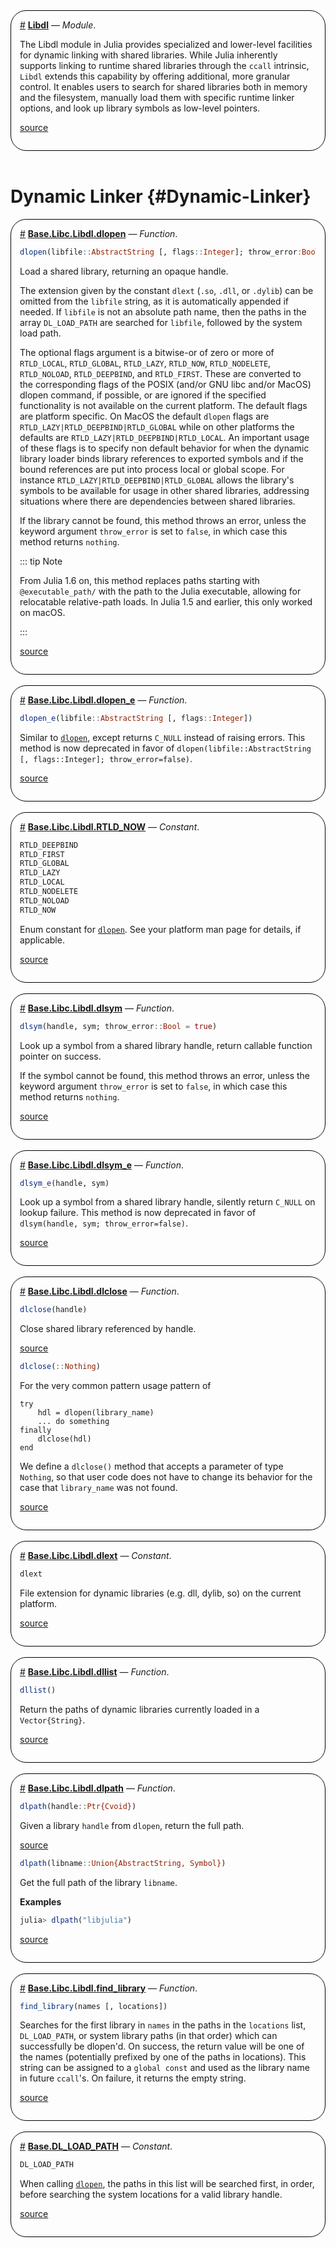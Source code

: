 

<div style='border-width:1px; border-style:solid; border-color:black; padding: 1em; border-radius: 25px;'>
<a id='Libdl' href='#Libdl'>#</a>&nbsp;<b><u>Libdl</u></b> &mdash; <i>Module</i>.




The Libdl module in Julia provides specialized and lower-level facilities for dynamic linking with shared libraries. While Julia inherently supports linking to runtime shared libraries through the `ccall` intrinsic, `Libdl` extends this capability by offering additional, more granular control. It enables users to search for shared libraries both in memory and the filesystem, manually load them with specific runtime linker options, and look up library symbols as low-level pointers.


[source](https://github.com/lazarusA/julia/blob/e162027b054e012a31046f06b22c4befb65eac54/stdlib/Libdl/src/Libdl.jl#L2-L7)

</div>
<br>

# Dynamic Linker {#Dynamic-Linker}
<div style='border-width:1px; border-style:solid; border-color:black; padding: 1em; border-radius: 25px;'>
<a id='Base.Libc.Libdl.dlopen' href='#Base.Libc.Libdl.dlopen'>#</a>&nbsp;<b><u>Base.Libc.Libdl.dlopen</u></b> &mdash; <i>Function</i>.




```julia
dlopen(libfile::AbstractString [, flags::Integer]; throw_error:Bool = true)
```


Load a shared library, returning an opaque handle.

The extension given by the constant `dlext` (`.so`, `.dll`, or `.dylib`) can be omitted from the `libfile` string, as it is automatically appended if needed.   If `libfile` is not an absolute path name, then the paths in the array `DL_LOAD_PATH` are searched for `libfile`, followed by the system load path.

The optional flags argument is a bitwise-or of zero or more of `RTLD_LOCAL`, `RTLD_GLOBAL`, `RTLD_LAZY`, `RTLD_NOW`, `RTLD_NODELETE`, `RTLD_NOLOAD`, `RTLD_DEEPBIND`, and `RTLD_FIRST`. These are converted to the corresponding flags of the POSIX (and/or GNU libc and/or MacOS) dlopen command, if possible, or are ignored if the specified functionality is not available on the current platform. The default flags are platform specific. On MacOS the default `dlopen` flags are `RTLD_LAZY|RTLD_DEEPBIND|RTLD_GLOBAL` while on other platforms the defaults are `RTLD_LAZY|RTLD_DEEPBIND|RTLD_LOCAL`. An important usage of these flags is to specify non default behavior for when the dynamic library loader binds library references to exported symbols and if the bound references are put into process local or global scope. For instance `RTLD_LAZY|RTLD_DEEPBIND|RTLD_GLOBAL` allows the library&#39;s symbols to be available for usage in other shared libraries, addressing situations where there are dependencies between shared libraries.

If the library cannot be found, this method throws an error, unless the keyword argument `throw_error` is set to `false`, in which case this method returns `nothing`.

::: tip Note

From Julia 1.6 on, this method replaces paths starting with `@executable_path/` with  the path to the Julia executable, allowing for relocatable relative-path loads. In  Julia 1.5 and earlier, this only worked on macOS.

:::


[source](https://github.com/JuliaLang/julia/blob/e162027b054e012a31046f06b22c4befb65eac54/base/libdl.jl#L82-L113)

</div>
<br>
<div style='border-width:1px; border-style:solid; border-color:black; padding: 1em; border-radius: 25px;'>
<a id='Base.Libc.Libdl.dlopen_e' href='#Base.Libc.Libdl.dlopen_e'>#</a>&nbsp;<b><u>Base.Libc.Libdl.dlopen_e</u></b> &mdash; <i>Function</i>.




```julia
dlopen_e(libfile::AbstractString [, flags::Integer])
```


Similar to [`dlopen`](/stdlib/Libdl#Base.Libc.Libdl.dlopen), except returns `C_NULL` instead of raising errors. This method is now deprecated in favor of `dlopen(libfile::AbstractString [, flags::Integer]; throw_error=false)`.


[source](https://github.com/JuliaLang/julia/blob/e162027b054e012a31046f06b22c4befb65eac54/base/libdl.jl#L154-L159)

</div>
<br>
<div style='border-width:1px; border-style:solid; border-color:black; padding: 1em; border-radius: 25px;'>
<a id='Base.Libc.Libdl.RTLD_NOW' href='#Base.Libc.Libdl.RTLD_NOW'>#</a>&nbsp;<b><u>Base.Libc.Libdl.RTLD_NOW</u></b> &mdash; <i>Constant</i>.




```julia
RTLD_DEEPBIND
RTLD_FIRST
RTLD_GLOBAL
RTLD_LAZY
RTLD_LOCAL
RTLD_NODELETE
RTLD_NOLOAD
RTLD_NOW
```


Enum constant for [`dlopen`](/stdlib/Libdl#Base.Libc.Libdl.dlopen). See your platform man page for details, if applicable.


[source](https://github.com/JuliaLang/julia/blob/e162027b054e012a31046f06b22c4befb65eac54/base/libdl.jl#L33-L45)

</div>
<br>
<div style='border-width:1px; border-style:solid; border-color:black; padding: 1em; border-radius: 25px;'>
<a id='Base.Libc.Libdl.dlsym' href='#Base.Libc.Libdl.dlsym'>#</a>&nbsp;<b><u>Base.Libc.Libdl.dlsym</u></b> &mdash; <i>Function</i>.




```julia
dlsym(handle, sym; throw_error::Bool = true)
```


Look up a symbol from a shared library handle, return callable function pointer on success.

If the symbol cannot be found, this method throws an error, unless the keyword argument `throw_error` is set to `false`, in which case this method returns `nothing`.


[source](https://github.com/JuliaLang/julia/blob/e162027b054e012a31046f06b22c4befb65eac54/base/libdl.jl#L51-L58)

</div>
<br>
<div style='border-width:1px; border-style:solid; border-color:black; padding: 1em; border-radius: 25px;'>
<a id='Base.Libc.Libdl.dlsym_e' href='#Base.Libc.Libdl.dlsym_e'>#</a>&nbsp;<b><u>Base.Libc.Libdl.dlsym_e</u></b> &mdash; <i>Function</i>.




```julia
dlsym_e(handle, sym)
```


Look up a symbol from a shared library handle, silently return `C_NULL` on lookup failure. This method is now deprecated in favor of `dlsym(handle, sym; throw_error=false)`.


[source](https://github.com/JuliaLang/julia/blob/e162027b054e012a31046f06b22c4befb65eac54/base/libdl.jl#L72-L77)

</div>
<br>
<div style='border-width:1px; border-style:solid; border-color:black; padding: 1em; border-radius: 25px;'>
<a id='Base.Libc.Libdl.dlclose' href='#Base.Libc.Libdl.dlclose'>#</a>&nbsp;<b><u>Base.Libc.Libdl.dlclose</u></b> &mdash; <i>Function</i>.




```julia
dlclose(handle)
```


Close shared library referenced by handle.


[source](https://github.com/JuliaLang/julia/blob/e162027b054e012a31046f06b22c4befb65eac54/base/libdl.jl#L162-L166)



```julia
dlclose(::Nothing)
```


For the very common pattern usage pattern of

```
try
    hdl = dlopen(library_name)
    ... do something
finally
    dlclose(hdl)
end
```


We define a `dlclose()` method that accepts a parameter of type `Nothing`, so that user code does not have to change its behavior for the case that `library_name` was not found.


[source](https://github.com/JuliaLang/julia/blob/e162027b054e012a31046f06b22c4befb65eac54/base/libdl.jl#L171-L186)

</div>
<br>
<div style='border-width:1px; border-style:solid; border-color:black; padding: 1em; border-radius: 25px;'>
<a id='Base.Libc.Libdl.dlext' href='#Base.Libc.Libdl.dlext'>#</a>&nbsp;<b><u>Base.Libc.Libdl.dlext</u></b> &mdash; <i>Constant</i>.




```julia
dlext
```


File extension for dynamic libraries (e.g. dll, dylib, so) on the current platform.


[source](https://github.com/JuliaLang/julia/blob/e162027b054e012a31046f06b22c4befb65eac54/base/libdl.jl#L258-L262)

</div>
<br>
<div style='border-width:1px; border-style:solid; border-color:black; padding: 1em; border-radius: 25px;'>
<a id='Base.Libc.Libdl.dllist' href='#Base.Libc.Libdl.dllist'>#</a>&nbsp;<b><u>Base.Libc.Libdl.dllist</u></b> &mdash; <i>Function</i>.




```julia
dllist()
```


Return the paths of dynamic libraries currently loaded in a `Vector{String}`.


[source](https://github.com/JuliaLang/julia/blob/e162027b054e012a31046f06b22c4befb65eac54/base/libdl.jl#L289-L293)

</div>
<br>
<div style='border-width:1px; border-style:solid; border-color:black; padding: 1em; border-radius: 25px;'>
<a id='Base.Libc.Libdl.dlpath' href='#Base.Libc.Libdl.dlpath'>#</a>&nbsp;<b><u>Base.Libc.Libdl.dlpath</u></b> &mdash; <i>Function</i>.




```julia
dlpath(handle::Ptr{Cvoid})
```


Given a library `handle` from `dlopen`, return the full path.


[source](https://github.com/JuliaLang/julia/blob/e162027b054e012a31046f06b22c4befb65eac54/base/libdl.jl#L220-L224)



```julia
dlpath(libname::Union{AbstractString, Symbol})
```


Get the full path of the library `libname`.

**Examples**

```julia
julia> dlpath("libjulia")
```



[source](https://github.com/JuliaLang/julia/blob/e162027b054e012a31046f06b22c4befb65eac54/base/libdl.jl#L232-L241)

</div>
<br>
<div style='border-width:1px; border-style:solid; border-color:black; padding: 1em; border-radius: 25px;'>
<a id='Base.Libc.Libdl.find_library' href='#Base.Libc.Libdl.find_library'>#</a>&nbsp;<b><u>Base.Libc.Libdl.find_library</u></b> &mdash; <i>Function</i>.




```julia
find_library(names [, locations])
```


Searches for the first library in `names` in the paths in the `locations` list, `DL_LOAD_PATH`, or system library paths (in that order) which can successfully be dlopen&#39;d. On success, the return value will be one of the names (potentially prefixed by one of the paths in locations). This string can be assigned to a `global const` and used as the library name in future `ccall`&#39;s. On failure, it returns the empty string.


[source](https://github.com/JuliaLang/julia/blob/e162027b054e012a31046f06b22c4befb65eac54/base/libdl.jl#L190-L198)

</div>
<br>
<div style='border-width:1px; border-style:solid; border-color:black; padding: 1em; border-radius: 25px;'>
<a id='Base.DL_LOAD_PATH' href='#Base.DL_LOAD_PATH'>#</a>&nbsp;<b><u>Base.DL_LOAD_PATH</u></b> &mdash; <i>Constant</i>.




```julia
DL_LOAD_PATH
```


When calling [`dlopen`](/stdlib/Libdl#Base.Libc.Libdl.dlopen), the paths in this list will be searched first, in order, before searching the system locations for a valid library handle.


[source](https://github.com/JuliaLang/julia/blob/e162027b054e012a31046f06b22c4befb65eac54/base/libdl.jl#L14-L19)

</div>
<br>
